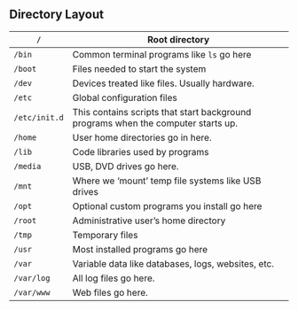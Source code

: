 ## Directory Layout

| `/`           | Root directory                                               |
| ------------- | ------------------------------------------------------------ |
| `/bin`        | Common terminal programs like `ls` go here                   |
| `/boot`       | Files needed to start the system                             |
| `/dev`        | Devices treated like files. Usually hardware.                |
| `/etc`        | Global configuration files                                   |
| `/etc/init.d` | This contains scripts that start background programs when the computer starts up. |
| `/home`       | User home directories go in here.                            |
| `/lib`        | Code libraries used by programs                              |
| `/media`      | USB, DVD drives go here.                                     |
| `/mnt`        | Where we ‘mount’ temp file systems like USB drives           |
| `/opt`        | Optional custom programs you install go here                 |
| `/root`       | Administrative user’s home directory                         |
| `/tmp`        | Temporary files                                              |
| `/usr`        | Most installed programs go here                              |
| `/var`        | Variable data like databases, logs, websites, etc.           |
| `/var/log`    | All log files go here.                                       |
| `/var/www`    | Web files go here.                                           |

